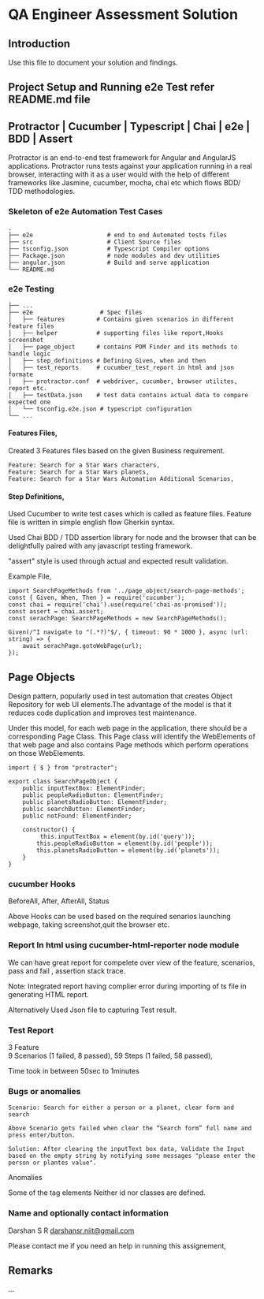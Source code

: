 # QA Engineer Assessment Solution

## Introduction

Use this file to document your solution and findings.

## Project Setup and Running e2e Test refer README.md file

## Protractor | Cucumber | Typescript | Chai | e2e | BDD | Assert

Protractor is an end-to-end test framework for Angular and AngularJS applications. Protractor runs tests against your application running in a real browser, interacting with it as a user would with the help of different frameworks like Jasmine, cucumber, mocha, chai etc which flows BDD/ TDD methodologies.

### Skeleton of e2e Automation Test Cases

    .
    ├── e2e                     # end to end Automated tests files 
    ├── src                     # Client Source files 
    ├── tsconfig.json           # Typescript Compiler options  
    ├── Package.json            # node modules and dev utilities
    ├── angular.json            # Build and serve application
    └── README.md

### e2e Testing 


    ├── ...
    ├── e2e                   # Spec files 
    │   ├── features         # Contains given scenarios in different feature files
    │   ├── helper           # supporting files like report,Hooks screenshot
    │   ├── page_object      # contains POM Finder and its methods to handle logic
    │   ├── step_definitions # Defining Given, when and then
    │   ├── test_reports     # cucumber_test_report in html and json formate   
    │   ├── protractor.conf  # webdriver, cucumber, browser utilites, report etc.
    │   ├── testData.json    # test data contains actual data to compare expected one 
    │   └── tsconfig.e2e.json # typescript configuration
    └── ...

#### Features Files,

Created 3 Features files based on the given Business requirement.

```
Feature: Search for a Star Wars characters,
Feature: Search for a Star Wars planets,
Feature: Search for a Star Wars Automation Additional Scenarios,

```

#### Step Definitions,

Used Cucumber to write test cases which is called as feature files. 
Feature file is written in simple english flow Gherkin syntax.

Used Chai  BDD / TDD assertion library for node and the browser that can be delightfully paired with any javascript testing framework.

"assert" style is used through actual and expected result validation. 

Example File,
```
import SearchPageMethods from '../page_object/search-page-methods';
const { Given, When, Then } = require('cucumber');
const chai = require('chai').use(require('chai-as-promised'));
const assert = chai.assert;
const serachPage: SearchPageMethods = new SearchPageMethods();

Given(/^I navigate to "(.*?)"$/, { timeout: 90 * 1000 }, async (url: string) => {
    await serachPage.gotoWebPage(url);
});

```

## Page Objects

Design pattern, popularly used in test automation that creates Object Repository for web UI elements.The advantage of the model is that it reduces code duplication and improves test maintenance.

Under this model, for each web page in the application, there should be a corresponding Page Class. 
This Page class will identify the WebElements of that web page and also contains Page methods which perform operations on those WebElements.

```
import { $ } from "protractor";

export class SearchPageObject {
    public inputTextBox: ElementFinder;
    public peopleRadioButton: ElementFinder;
    public planetsRadioButton: ElementFinder;
    public searchButton: ElementFinder;
    public notFound: ElementFinder;

    constructor() {
         this.inputTextBox = element(by.id('query'));
        this.peopleRadioButton = element(by.id('people'));
        this.planetsRadioButton = element(by.id('planets'));
    }
}

```

### cucumber Hooks

BeforeAll, After, AfterAll, Status 

Above Hooks can be used based on the required senarios launching webpage, taking screenshot,quit the browser etc.

### Report In html using cucumber-html-reporter node module

We can have great report for compelete over view of the feature, scenarios, pass and fail , assertion stack trace.

Note: Integrated report having complier error during importing of ts file in generating HTML report.

Alternatively Used Json file to capturing Test result.


### Test Report

3 Feature      
9 Scenarios   (1 failed, 8 passed),
59 Steps      (1 failed, 58 passed),         

Time took in between 50sec to 1minutes

### Bugs or anomalies

````
Scenario: Search for either a person or a planet, clear form and search

Above Scenario gets failed when clear the “Search form” full name and press enter/button.

Solution: After clearing the inputText box data, Validate the Input based on the empty string by notifying some messages "please enter the person or plantes value".
````

Anomalies

Some of the tag elements Neither id nor classes are defined.


### Name and optionally contact information

Darshan S R
darshansr.niit@gmail.com

Please contact me if you need an help in running this assignement,

## Remarks 

...
